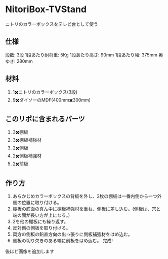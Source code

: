 # NitoriBox-TVStand
ニトリのカラーボックスをテレビ台として使う

## 仕様
段数: 3段
1段あたり耐荷重: 5Kg
1段あたり高さ: 90mm
1段あたり幅: 375mm
奥ゆき: 280mm

## 材料
1. 1✖️ニトリのカラーボックス(3段)
2. 9✖️ダイソーのMDF(400mm✖️300mm)

## このリポに含まれるパーツ

1. 3✖️棚板
2. 3✖️棚板補強材
3. 2✖️側板
4. 2✖️側板補強材
5. 2✖️前板

## 作り方
1. あらかじめカラーボックスの背板を外し、2枚の棚板は一番内側から一つ外側の位置に取り付ける。
2. 棚板の底面の真ん中に棚板補強材を重ね、側板に差し込む。(側板は、穴と端の間が長い方が上になる。)
3. 2を他の棚板にも繰り返す。
4. 反対側の側板を取り付ける。
5. 両方の側板の鉛直方向の出っ張りに側板補強材をはめ込む。
6. 側板の切り欠きのある端に前板をはめ込む。
完成!

後ほど画像を追加します
